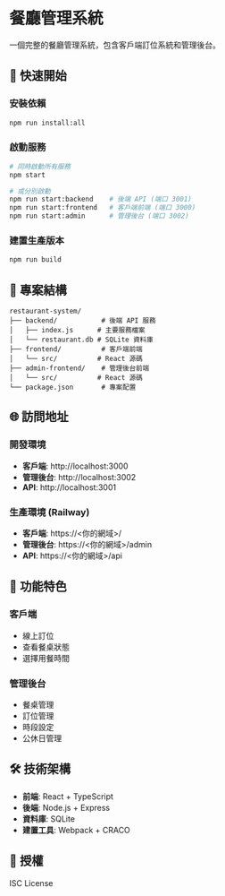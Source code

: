 # 餐廳管理系統

一個完整的餐廳管理系統，包含客戶端訂位系統和管理後台。

## 🚀 快速開始

### 安裝依賴
```bash
npm run install:all
```

### 啟動服務
```bash
# 同時啟動所有服務
npm start

# 或分別啟動
npm run start:backend    # 後端 API (端口 3001)
npm run start:frontend   # 客戶端前端 (端口 3000)
npm run start:admin      # 管理後台 (端口 3002)
```

### 建置生產版本
```bash
npm run build
```

## 📁 專案結構

```
restaurant-system/
├── backend/           # 後端 API 服務
│   ├── index.js      # 主要服務檔案
│   └── restaurant.db # SQLite 資料庫
├── frontend/          # 客戶端前端
│   └── src/          # React 源碼
├── admin-frontend/    # 管理後台前端
│   └── src/          # React 源碼
└── package.json       # 專案配置
```

## 🌐 訪問地址

### 開發環境
- **客戶端**: http://localhost:3000
- **管理後台**: http://localhost:3002
- **API**: http://localhost:3001

### 生產環境 (Railway)
- **客戶端**: https://<你的網域>/
- **管理後台**: https://<你的網域>/admin
- **API**: https://<你的網域>/api

## 🎯 功能特色

### 客戶端
- 線上訂位
- 查看餐桌狀態
- 選擇用餐時間

### 管理後台
- 餐桌管理
- 訂位管理
- 時段設定
- 公休日管理

## 🛠️ 技術架構

- **前端**: React + TypeScript
- **後端**: Node.js + Express
- **資料庫**: SQLite
- **建置工具**: Webpack + CRACO

## 📝 授權

ISC License 